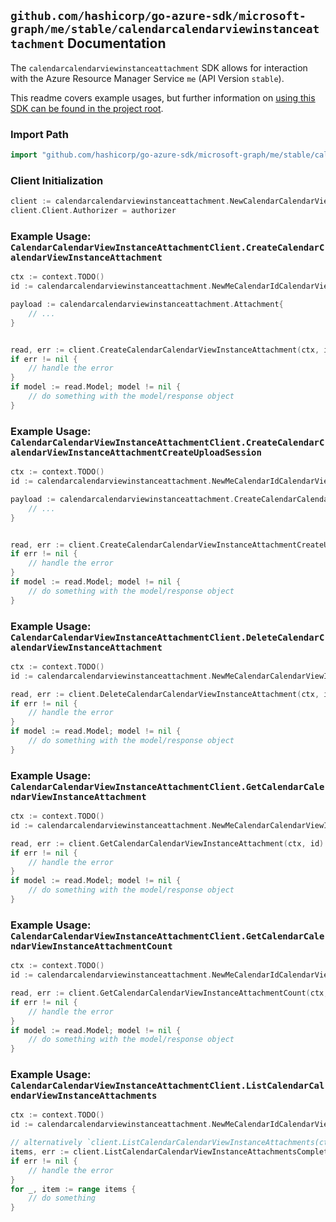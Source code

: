 
## `github.com/hashicorp/go-azure-sdk/microsoft-graph/me/stable/calendarcalendarviewinstanceattachment` Documentation

The `calendarcalendarviewinstanceattachment` SDK allows for interaction with the Azure Resource Manager Service `me` (API Version `stable`).

This readme covers example usages, but further information on [using this SDK can be found in the project root](https://github.com/hashicorp/go-azure-sdk/tree/main/docs).

### Import Path

```go
import "github.com/hashicorp/go-azure-sdk/microsoft-graph/me/stable/calendarcalendarviewinstanceattachment"
```


### Client Initialization

```go
client := calendarcalendarviewinstanceattachment.NewCalendarCalendarViewInstanceAttachmentClientWithBaseURI("https://management.azure.com")
client.Client.Authorizer = authorizer
```


### Example Usage: `CalendarCalendarViewInstanceAttachmentClient.CreateCalendarCalendarViewInstanceAttachment`

```go
ctx := context.TODO()
id := calendarcalendarviewinstanceattachment.NewMeCalendarIdCalendarViewIdInstanceID("calendarIdValue", "eventIdValue", "eventId1Value")

payload := calendarcalendarviewinstanceattachment.Attachment{
	// ...
}


read, err := client.CreateCalendarCalendarViewInstanceAttachment(ctx, id, payload)
if err != nil {
	// handle the error
}
if model := read.Model; model != nil {
	// do something with the model/response object
}
```


### Example Usage: `CalendarCalendarViewInstanceAttachmentClient.CreateCalendarCalendarViewInstanceAttachmentCreateUploadSession`

```go
ctx := context.TODO()
id := calendarcalendarviewinstanceattachment.NewMeCalendarIdCalendarViewIdInstanceID("calendarIdValue", "eventIdValue", "eventId1Value")

payload := calendarcalendarviewinstanceattachment.CreateCalendarCalendarViewInstanceAttachmentCreateUploadSessionRequest{
	// ...
}


read, err := client.CreateCalendarCalendarViewInstanceAttachmentCreateUploadSession(ctx, id, payload)
if err != nil {
	// handle the error
}
if model := read.Model; model != nil {
	// do something with the model/response object
}
```


### Example Usage: `CalendarCalendarViewInstanceAttachmentClient.DeleteCalendarCalendarViewInstanceAttachment`

```go
ctx := context.TODO()
id := calendarcalendarviewinstanceattachment.NewMeCalendarCalendarViewIdInstanceIdAttachmentID("eventIdValue", "eventId1Value", "attachmentIdValue")

read, err := client.DeleteCalendarCalendarViewInstanceAttachment(ctx, id)
if err != nil {
	// handle the error
}
if model := read.Model; model != nil {
	// do something with the model/response object
}
```


### Example Usage: `CalendarCalendarViewInstanceAttachmentClient.GetCalendarCalendarViewInstanceAttachment`

```go
ctx := context.TODO()
id := calendarcalendarviewinstanceattachment.NewMeCalendarCalendarViewIdInstanceIdAttachmentID("eventIdValue", "eventId1Value", "attachmentIdValue")

read, err := client.GetCalendarCalendarViewInstanceAttachment(ctx, id)
if err != nil {
	// handle the error
}
if model := read.Model; model != nil {
	// do something with the model/response object
}
```


### Example Usage: `CalendarCalendarViewInstanceAttachmentClient.GetCalendarCalendarViewInstanceAttachmentCount`

```go
ctx := context.TODO()
id := calendarcalendarviewinstanceattachment.NewMeCalendarIdCalendarViewIdInstanceID("calendarIdValue", "eventIdValue", "eventId1Value")

read, err := client.GetCalendarCalendarViewInstanceAttachmentCount(ctx, id)
if err != nil {
	// handle the error
}
if model := read.Model; model != nil {
	// do something with the model/response object
}
```


### Example Usage: `CalendarCalendarViewInstanceAttachmentClient.ListCalendarCalendarViewInstanceAttachments`

```go
ctx := context.TODO()
id := calendarcalendarviewinstanceattachment.NewMeCalendarIdCalendarViewIdInstanceID("calendarIdValue", "eventIdValue", "eventId1Value")

// alternatively `client.ListCalendarCalendarViewInstanceAttachments(ctx, id)` can be used to do batched pagination
items, err := client.ListCalendarCalendarViewInstanceAttachmentsComplete(ctx, id)
if err != nil {
	// handle the error
}
for _, item := range items {
	// do something
}
```
